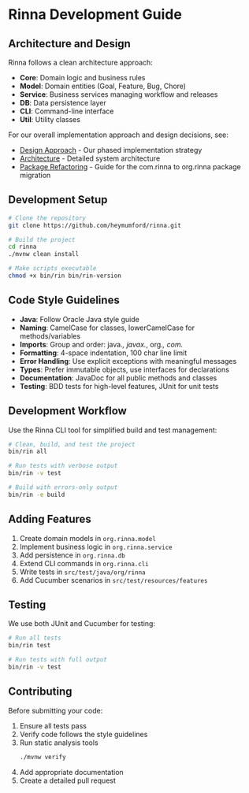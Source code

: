 # Rinna Development Guide

## Architecture and Design

Rinna follows a clean architecture approach:

- **Core**: Domain logic and business rules
- **Model**: Domain entities (Goal, Feature, Bug, Chore)
- **Service**: Business services managing workflow and releases
- **DB**: Data persistence layer
- **CLI**: Command-line interface
- **Util**: Utility classes

For our overall implementation approach and design decisions, see:

- [Design Approach](design-approach.md) - Our phased implementation strategy
- [Architecture](architecture.md) - Detailed system architecture
- [Package Refactoring](package-refactoring.md) - Guide for the com.rinna to org.rinna package migration

## Development Setup

```bash
# Clone the repository
git clone https://github.com/heymumford/rinna.git

# Build the project
cd rinna
./mvnw clean install

# Make scripts executable
chmod +x bin/rin bin/rin-version
```

## Code Style Guidelines

- **Java**: Follow Oracle Java style guide
- **Naming**: CamelCase for classes, lowerCamelCase for methods/variables
- **Imports**: Group and order: java.*, javax.*, org.*, com.*
- **Formatting**: 4-space indentation, 100 char line limit
- **Error Handling**: Use explicit exceptions with meaningful messages
- **Types**: Prefer immutable objects, use interfaces for declarations
- **Documentation**: JavaDoc for all public methods and classes
- **Testing**: BDD tests for high-level features, JUnit for unit tests

## Development Workflow

Use the Rinna CLI tool for simplified build and test management:

```bash
# Clean, build, and test the project
bin/rin all

# Run tests with verbose output
bin/rin -v test

# Build with errors-only output
bin/rin -e build
```

## Adding Features

1. Create domain models in `org.rinna.model`
2. Implement business logic in `org.rinna.service`
3. Add persistence in `org.rinna.db`
4. Extend CLI commands in `org.rinna.cli`
5. Write tests in `src/test/java/org/rinna`
6. Add Cucumber scenarios in `src/test/resources/features`

## Testing

We use both JUnit and Cucumber for testing:

```bash
# Run all tests
bin/rin test

# Run tests with full output
bin/rin -v test
```

## Contributing

Before submitting your code:

1. Ensure all tests pass
2. Verify code follows the style guidelines
3. Run static analysis tools
   ```bash
   ./mvnw verify
   ```
4. Add appropriate documentation
5. Create a detailed pull request